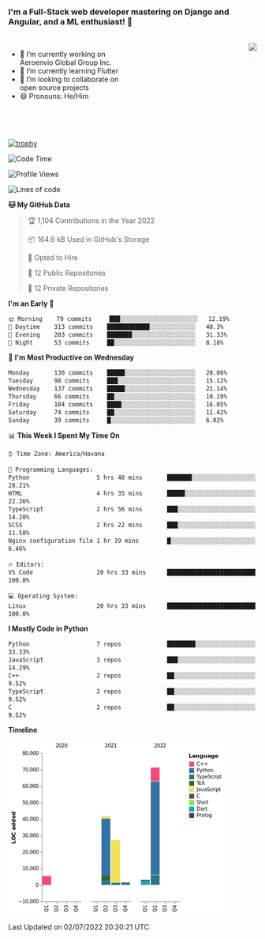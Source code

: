 ### I'm a Full-Stack web developer mastering on Django and Angular, and a ML enthusiast!  👋

<br/>

<img align="right" height="250"  src="https://media1.giphy.com/media/qgQUggAC3Pfv687qPC/giphy.gif?cid=ecf05e470ttfxgsj072btembitu1zn4ti3t3cdyg4jo5b3by&rid=giphy.gif&ct=g" />

 <div style="width:50%">
    <ul>
      <li>🔭 I’m currently working on Aeroenvio Global Group Inc.</li>
      <li>🌱 I’m currently learning Flutter</li>
      <li>👯 I’m looking to collaborate on open source projects</li>
      <li>😄 Pronouns: He/Him</li>
<!--       <li>⚡ Fun fact: I started my first professional project for a company as web dev without knowing any JS </li> -->
    </ul>
  </div>
  
<br/><br/><br/>

[![trophy](https://github-profile-trophy.vercel.app/?username=dfg-98&row=3&column=3&theme=monokai)](https://github.com/ryo-ma/github-profile-trophy)


<!--START_SECTION:waka-->
![Code Time](http://img.shields.io/badge/Code%20Time-300%20hrs%201%20min-blue)

![Profile Views](http://img.shields.io/badge/Profile%20Views-0-blue)

![Lines of code](https://img.shields.io/badge/From%20Hello%20World%20I%27ve%20Written-150%20Thousand%20lines%20of%20code-blue)

**🐱 My GitHub Data** 

> 🏆 1,104 Contributions in the Year 2022
 > 
> 📦 164.6 kB Used in GitHub's Storage 
 > 
> 💼 Opted to Hire
 > 
> 📜 12 Public Repositories 
 > 
> 🔑 12 Private Repositories  
 > 
**I'm an Early 🐤** 

```text
🌞 Morning    79 commits     ███░░░░░░░░░░░░░░░░░░░░░░   12.19% 
🌆 Daytime    313 commits    ████████████░░░░░░░░░░░░░   48.3% 
🌃 Evening    203 commits    ███████░░░░░░░░░░░░░░░░░░   31.33% 
🌙 Night      53 commits     ██░░░░░░░░░░░░░░░░░░░░░░░   8.18%

```
📅 **I'm Most Productive on Wednesday** 

```text
Monday       130 commits    █████░░░░░░░░░░░░░░░░░░░░   20.06% 
Tuesday      98 commits     ███░░░░░░░░░░░░░░░░░░░░░░   15.12% 
Wednesday    137 commits    █████░░░░░░░░░░░░░░░░░░░░   21.14% 
Thursday     66 commits     ██░░░░░░░░░░░░░░░░░░░░░░░   10.19% 
Friday       104 commits    ████░░░░░░░░░░░░░░░░░░░░░   16.05% 
Saturday     74 commits     ██░░░░░░░░░░░░░░░░░░░░░░░   11.42% 
Sunday       39 commits     █░░░░░░░░░░░░░░░░░░░░░░░░   6.02%

```


📊 **This Week I Spent My Time On** 

```text
⌚︎ Time Zone: America/Havana

💬 Programming Languages: 
Python                   5 hrs 48 mins       ███████░░░░░░░░░░░░░░░░░░   28.21% 
HTML                     4 hrs 35 mins       █████░░░░░░░░░░░░░░░░░░░░   22.36% 
TypeScript               2 hrs 56 mins       ███░░░░░░░░░░░░░░░░░░░░░░   14.28% 
SCSS                     2 hrs 22 mins       ███░░░░░░░░░░░░░░░░░░░░░░   11.58% 
Nginx configuration file 1 hr 19 mins        █░░░░░░░░░░░░░░░░░░░░░░░░   6.46%

🔥 Editors: 
VS Code                  20 hrs 33 mins      █████████████████████████   100.0%

💻 Operating System: 
Linux                    20 hrs 33 mins      █████████████████████████   100.0%

```

**I Mostly Code in Python** 

```text
Python                   7 repos             ████████░░░░░░░░░░░░░░░░░   33.33% 
JavaScript               3 repos             ███░░░░░░░░░░░░░░░░░░░░░░   14.29% 
C++                      2 repos             ██░░░░░░░░░░░░░░░░░░░░░░░   9.52% 
TypeScript               2 repos             ██░░░░░░░░░░░░░░░░░░░░░░░   9.52% 
C                        2 repos             ██░░░░░░░░░░░░░░░░░░░░░░░   9.52%

```


**Timeline**

![Chart not found](https://raw.githubusercontent.com/dfg-98/dfg-98/main/charts/bar_graph.png) 


 Last Updated on 02/07/2022 20:20:21 UTC
<!--END_SECTION:waka-->
